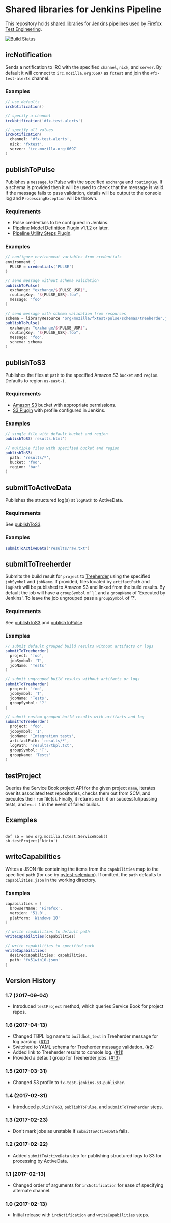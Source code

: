 # Shared libraries for Jenkins Pipeline
This repository holds
[shared libraries](https://jenkins.io/doc/book/pipeline/shared-libraries/) for
[Jenkins pipelines](https://jenkins.io/doc/book/pipeline/) used by
[Firefox Test Engineering](https://wiki.mozilla.org/TestEngineering).

[![Build Status](https://travis-ci.org/mozilla/fxtest-jenkins-pipeline.svg?branch=master)](https://travis-ci.org/mozilla/fxtest-jenkins-pipeline)

## ircNotification
Sends a notification to IRC with the specified `channel`, `nick`, and `server`.
By default it will connect to `irc.mozilla.org:6697` as `fxtest` and join the
`#fx-test-alerts` channel.

### Examples
```groovy
// use defaults
ircNotification()

// specify a channel
ircNotification('#fx-test-alerts')

// specify all values
ircNotification(
  channel: '#fx-test-alerts',
  nick: 'fxtest',
  server: 'irc.mozilla.org:6697'
)
```

## publishToPulse
Publishes a `message`, to [Pulse] with the specified `exchange` and
`routingKey`. If a schema is provided then it will be used to check that the
message is valid. If the message fails to pass validation, details will be
output to the console log and `ProcessingException` will be thrown.

### Requirements
* Pulse credentials to be configured in Jenkins.
* [Pipeline Model Definition Plugin] v1.1.2 or later.
* [Pipeline Utility Steps Plugin].

### Examples
```groovy
// configure environment variables from credentials
environment {
  PULSE = credentials('PULSE')
}

// send message without schema validation
publishToPulse(
  exchange: "exchange/${PULSE_USR}",
  routingKey: "${PULSE_USR}.foo",
  message: 'foo'
)

// send message with schema validation from resources
schema = libraryResource 'org/mozilla/fxtest/pulse/schemas/treeherder.json'
publishToPulse(
  exchange: "exchange/${PULSE_USR}",
  routingKey: "${PULSE_USR}.foo",
  message: 'foo',
  schema: schema
)
```

## publishToS3
Publishes the files at `path` to the specified Amazon S3 `bucket` and `region`.
Defaults to region `us-east-1`.

### Requirements
* [Amazon S3] bucket with appropriate permissions.
* [S3 Plugin] with profile configured in Jenkins.

### Examples
```groovy
// single file with default bucket and region
publishToS3('results.html')

// multiple files with specified bucket and region
publishToS3(
  path: 'results/*',
  bucket: 'foo',
  region: 'bar'
)
```

## submitToActiveData
Publishes the structured log(s) at `logPath` to ActiveData.

### Requirements
See [publishToS3](#publishtos3).

### Examples
```groovy
submitToActiveData('results/raw.txt')
```

## submitToTreeherder
Submits the build result for `project` to [Treeherder] using the specified
`jobSymbol` and `jobName`. If provided, files located by `artifactPath` and
`logPath` will be published to Amazon S3 and linked from the build results. By
default the job will have a `groupSymbol` of 'j', and a `groupName` of
'Executed by Jenkins'. To leave the job ungrouped pass a `groupSymbol` of '?'.

### Requirements
See [publishToS3](#publishtos3) and [publishToPulse](#publishtopulse).

### Examples
```groovy
// submit default grouped build results without artifacts or logs
submitToTreeherder(
  project: 'foo',
  jobSymbol: 'T',
  jobName: 'Tests'
)

// submit ungrouped build results without artifacts or logs
submitToTreeherder(
  project: 'foo',
  jobSymbol: 'T',
  jobName: 'Tests',
  groupSymbol: '?'
)

// submit custom grouped build results with artifacts and log
submitToTreeherder(
  project: 'foo',
  jobSymbol: 'I',
  jobName: 'Integration tests',
  artifactPath: 'results/*',
  logPath: 'results/tbpl.txt',
  groupSymbol: 'T',
  groupName: 'Tests'
)
```

## testProject
Queries the Service Book project API for the given project `name`, iterates over
its associated test repositories, checks them out from SCM, and executes their
```run``` file(s).  Finally, it returns ```exit 0``` on successful/passing
tests, and ```exit 1``` in the event of failed builds.

## Examples
```@Library('fxtest@1.7') _

def sb = new org.mozilla.fxtest.ServiceBook()  
sb.testProject('kinto')
```

## writeCapabilities
Writes a JSON file containing the items from the `capabilities` map to the
specified `path` (for use by [pytest-selenium]). If omitted, the `path`
defaults to `capabilities.json` in the working directory.

### Examples
```groovy
capabilities = [
  browserName: 'Firefox',
  version: '51.0',
  platform: 'Windows 10'
]

// write capabilities to default path
writeCapabilities(capabilities)

// write capabilities to specified path
writeCapabilities(
  desiredCapabilities: capabilities,
  path: 'fx51win10.json'
)
```

## Version History

### 1.7 (2017-09-04)
* Introduced `testProject` method, which queries Service Book for project repos.
### 1.6 (2017-04-13)
* Changed TBPL log name to `buildbot_text` in Treeherder message for log parsing. ([#12](https://github.com/mozilla/fxtest-jenkins-pipeline/issues/12))
* Switched to YAML schema for Treeherder message validation. ([#2](https://github.com/mozilla/fxtest-jenkins-pipeline/issues/2))
* Added link to Treeherder results to console log. ([#11](https://github.com/mozilla/fxtest-jenkins-pipeline/issues/11))
* Provided a default group for Treeherder jobs. ([#13](https://github.com/mozilla/fxtest-jenkins-pipeline/issues/13))

### 1.5 (2017-03-31)
* Changed S3 profile to `fx-test-jenkins-s3-publisher`.

### 1.4 (2017-02-31)
* Introduced `publishToS3`, `publishToPulse`, and `submitToTreeherder` steps.

### 1.3 (2017-02-23)
* Don't mark jobs as unstable if `submitToActiveData` fails.

### 1.2 (2017-02-22)
* Added `submitToActiveData` step for publishing structured logs to S3 for processing by ActiveData.

### 1.1 (2017-02-13)
* Changed order of arguments for `ircNotification` for ease of specifying alternate channel.

### 1.0 (2017-02-13)
* Initial release with `ircNotification` and `writeCapabilities` steps.

[Pulse]: https://wiki.mozilla.org/Auto-tools/Projects/Pulse
[Pipeline Utility Steps Plugin]: https://wiki.jenkins-ci.org/display/JENKINS/Pipeline+Utility+Steps+Plugin
[S3 Plugin]: https://wiki.jenkins-ci.org/display/JENKINS/S3+Plugin
[Amazon S3]: https://aws.amazon.com/s3/
[Treeherder]: https://wiki.mozilla.org/Auto-tools/Projects/Treeherder
[pytest-selenium]: http://pytest-selenium.readthedocs.io/en/latest/user_guide.html#capabilities-files
[Pipeline Model Definition Plugin]: https://wiki.jenkins-ci.org/display/JENKINS/Pipeline+Model+Definition+Plugin

